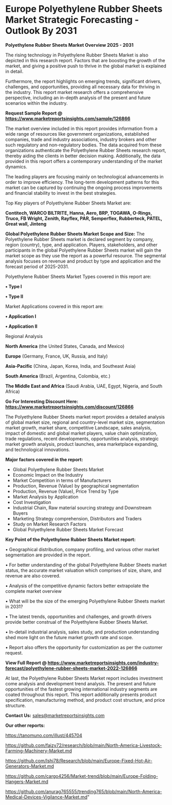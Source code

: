  # Europe Polyethylene Rubber Sheets Market Strategic Forecasting - Outlook By 2031

<Strong> Polyethylene Rubber Sheets Market Overview 2025 - 2031</strong>

The rising technology in Polyethylene Rubber Sheets Market is also depicted in this research report. Factors that are boosting the growth of the market, and giving a positive push to thrive in the global market is explained in detail.

Furthermore, the report highlights on emerging trends, significant drivers, challenges, and opportunities, providing all necessary data for thriving in the industry. This report market research offers a comprehensive perspective, including an in-depth analysis of the present and future scenarios within the industry.

<strong>Request Sample Report @ <a href=https://www.marketreportsinsights.com/sample/126866>https://www.marketreportsinsights.com/sample/126866</a></strong>

The market overview included in this report provides information from a wide range of resources like government organizations, established companies, trade and industry associations, industry brokers and other such regulatory and non-regulatory bodies. The data acquired from these organizations authenticate the Polyethylene Rubber Sheets research report, thereby aiding the clients in better decision making. Additionally, the data provided in this report offers a contemporary understanding of the market dynamics.

The leading players are focusing mainly on technological advancements in order to improve efficiency. The long-term development patterns for this market can be captured by continuing the ongoing process improvements and financial stability to invest in the best strategies.

Top Key players of Polyethylene Rubber Sheets Market are:

<strong>Contitech, WARCO BILTRITE, Hanna, Aero, BRP, TOGAWA, O-Rings, Truco, FB Wright, Zenith, Rayflex, PAR, Semperflex, Rubberteck, PATEL, Great wall, Jinteng</strong>

<strong><b>Global Polyethylene Rubber Sheets Market Scope and Size:</b></strong>
The Polyethylene Rubber Sheets market is declared segment by company, region (country), type, and application. Players, stakeholders, and other participants in the global Polyethylene Rubber Sheets market will gain the market scope as they use the report as a powerful resource. The segmental analysis focuses on revenue and product by type and application and the forecast period of 2025-2031.

Polyethylene Rubber Sheets Market Types covered in this report are:

<strong>• Type I

• Type II</strong>

Market Applications covered in this report are:

<strong>• Application I

• Application II</strong> 

Regional Analysis

<strong>North America</strong> (the United States, Canada, and Mexico)

<strong>Europe</strong> (Germany, France, UK, Russia, and Italy)

<strong>Asia-Pacific</strong> (China, Japan, Korea, India, and Southeast Asia)

<strong>South America</strong> (Brazil, Argentina, Colombia, etc.)

<strong>The Middle East and Africa</strong> (Saudi Arabia, UAE, Egypt, Nigeria, and South Africa)

<strong>Go For Interesting Discount Here: <a href=https://www.marketreportsinsights.com/discount/126866>https://www.marketreportsinsights.com/discount/126866</a></strong>

The Polyethylene Rubber Sheets market report provides a detailed analysis of global market size, regional and country-level market size, segmentation market growth, market share, competitive Landscape, sales analysis, impact of domestic and global market players, value chain optimization, trade regulations, recent developments, opportunities analysis, strategic market growth analysis, product launches, area marketplace expanding, and technological innovations.

<strong><b>Major factors covered in the report:</b></strong>
<ul>
  <li>Global Polyethylene Rubber Sheets Market </li>
  <li>Economic Impact on the Industry</li>
  <li>Market Competition in terms of Manufacturers</li>
  <li>Production, Revenue (Value) by geographical segmentation</li>
  <li>Production, Revenue (Value), Price Trend by Type</li>
  <li>Market Analysis by Application</li>
  <li>Cost Investigation</li>
  <li>Industrial Chain, Raw material sourcing strategy and Downstream Buyers</li>
  <li>Marketing Strategy comprehension, Distributors and Traders</li>
  <li>Study on Market Research Factors</li>
  <li>Global Polyethylene Rubber Sheets Market Forecast</li>
</ul>

<strong><b>Key Point of the Polyethylene Rubber Sheets Market report:</b></strong>

• Geographical distribution, company profiling, and various other market segmentation are provided in the report.

• For better understanding of the global Polyethylene Rubber Sheets market status, the accurate market valuation which comprises of size, share, and revenue are also covered.

• Analysis of the competitive dynamic factors better extrapolate the complete market overview

• What will be the size of the emerging Polyethylene Rubber Sheets market in 2031?

• The latest trends, opportunities and challenges, and growth drivers provide better construal of the Polyethylene Rubber Sheets Market.

• In-detail industrial analysis, sales study, and production understanding shed more light on the future market growth rate and scope.

• Report also offers the opportunity for customization as per the customer request.

<strong><b>View Full Report @ <a href=https://www.marketreportsinsights.com/industry-forecast/polyethylene-rubber-sheets-market-2022-126866>https://www.marketreportsinsights.com/industry-forecast/polyethylene-rubber-sheets-market-2022-126866</a></b></strong>


At last, the Polyethylene Rubber Sheets Market report includes investment come analysis and development trend analysis. The present and future opportunities of the fastest growing international industry segments are coated throughout this report. This report additionally presents product specification, manufacturing method, and product cost structure, and price structure.

<strong>Contact Us:</strong>
sales@marketreportsinsights.com

<strong>Our other reports:</strong>

<a href=https://tanomuno.com/illust/445704>https://tanomuno.com/illust/445704</a>

<a href=https://github.com/faizy72/research/blob/main/North-America-Livestock-Farming-Machinery-Market.md>https://github.com/faizy72/research/blob/main/North-America-Livestock-Farming-Machinery-Market.md</a>

<a href=https://github.com/Ishi78/Research/blob/main/Europe-Fixed-Hot-Air-Generators-Market.md>https://github.com/Ishi78/Research/blob/main/Europe-Fixed-Hot-Air-Generators-Market.md</a>

<a href=https://github.com/cargo4256/Market-trend/blob/main/Europe-Folding-Hangers-Market.md>https://github.com/cargo4256/Market-trend/blob/main/Europe-Folding-Hangers-Market.md</a>

<a href=https://github.com/anurag765555/trending765/blob/main/North-America-Medical-Devices-Vigilance-Market.md>https://github.com/anurag765555/trending765/blob/main/North-America-Medical-Devices-Vigilance-Market.md</a>"
